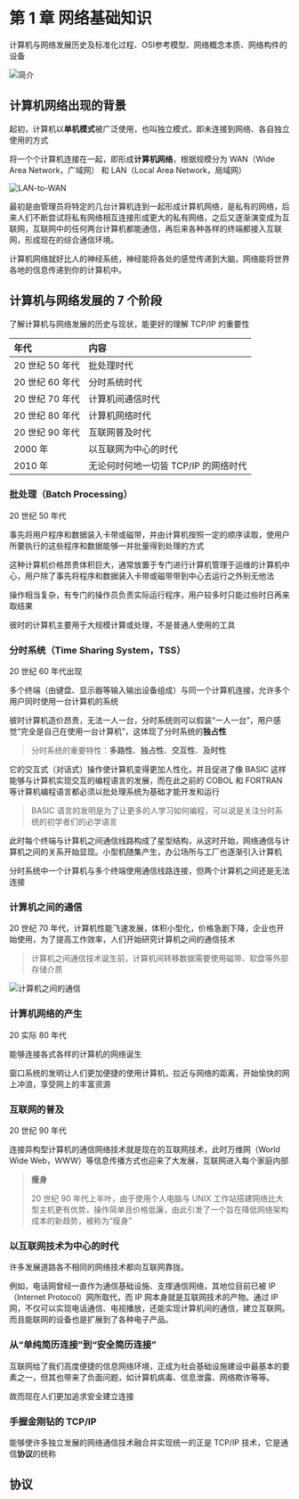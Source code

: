 # 第 1 章 网络基础知识

计算机与网络发展历史及标准化过程、OSI参考模型、网络概念本质、网络构件的设备

![简介](./images/01-intro.png)

## 计算机网络出现的背景

起初，计算机以**单机模式**被广泛使用，也叫独立模式，即未连接到网络、各自独立使用的方式

将一个个计算机连接在一起，即形成**计算机网络**，根据规模分为 WAN（Wide Area Network，广域网） 和 LAN（Local Area Network，局域网）

![LAN-to-WAN](./images/01-LAN_to_WAN.jpg)

最初是由管理员将特定的几台计算机连到一起形成计算机网络，是私有的网络，后来人们不断尝试将私有网络相互连接形成更大的私有网络，之后又逐渐演变成为互联网，互联网中的任何两台计算机都能通信，再后来各种各样的终端都接入互联网，形成现在的综合通信环境。

计算机网络就好比人的神经系统，神经能将各处的感觉传递到大脑，网络能将世界各地的信息传递到你的计算机中。

## 计算机与网络发展的 7 个阶段

了解计算机与网络发展的历史与现状，能更好的理解 TCP/IP 的重要性

年代            | 内容
:--------------|:----------------------
20 世纪 50 年代 | 批处理时代
20 世纪 60 年代 | 分时系统时代
20 世纪 70 年代 | 计算机间通信时代
20 世纪 80 年代 | 计算机网络时代
20 世纪 90 年代 | 互联网普及时代
2000 年         | 以互联网为中心的时代
2010 年         | 无论何时何地一切皆 TCP/IP 的网络时代

### 批处理（Batch Processing）

20 世纪 50 年代

事先将用户程序和数据装入卡带或磁带，并由计算机按照一定的顺序读取，使用户所要执行的这些程序和数据能够一并批量得到处理的方式

这种计算机价格昂贵体积巨大，通常放置于专门进行计算机管理于运维的计算机中心，用户除了事先将程序和数据装入卡带或磁带带到中心去运行之外别无他法

操作相当复杂，有专门的操作员负责实际运行程序，用户较多时只能过些时日再来取结果

彼时的计算机主要用于大规模计算或处理，不是普通人使用的工具

### 分时系统（Time Sharing System，TSS）

20 世纪 60 年代出现

多个终端（由键盘、显示器等输入输出设备组成）与同一个计算机连接，允许多个用户同时使用一台计算机的系统

彼时计算机造价昂贵，无法一人一台，分时系统则可以假装“一人一台”，用户感觉“完全是自己在使用一台计算机”，这体现了分时系统的**独占性**

> 分时系统的重要特性：**多路性**、**独占性**、**交互性**、**及时性**

它的交互式（对话式）操作使计算机变得更加人性化，并且促进了像 BASIC 这样能够与计算机实现交互的编程语言的发展，而在此之前的 COBOL 和 FORTRAN 等计算机编程语言都必须以批处理系统为基础才能开发和运行

> BASIC 语言的发明是为了让更多的人学习如何编程，可以说是关注分时系统的初学者们的必学语言

此时每个终端与计算机之间通信线路构成了星型结构，从这时开始，网络通信与计算机之间的关系开始显现。小型机随集产生，办公场所与工厂也逐渐引入计算机

分时系统中一个计算机与多个终端使用通信线路连接，但两个计算机之间还是无法连接

### 计算机之间的通信

20 世纪 70 年代，计算机性能飞速发展，体积小型化，价格急剧下降，企业也开始使用，为了提高工作效率，人们开始研究计算机之间的通信技术

> 计算机之间通信技术诞生前，计算机间转移数据需要使用磁带、软盘等外部存储介质

![计算机之间的通信](./images/01-计算机之间的通信.jpg)

### 计算机网络的产生

20 实际 80 年代

能够连接各式各样的计算机的网络诞生

窗口系统的发明让人们更加便捷的使用计算机，拉近与网络的距离，开始愉快的网上冲浪，享受网上的丰富资源

### 互联网的普及

20 世纪 90 年代

连接异构型计算机的通信网络技术就是现在的互联网技术，此时万维网（World Wide Web，WWW）等信息传播方式也迎来了大发展，互联网进入每个家庭内部

> **瘦身**
> 
> 20 世纪 90 年代上半叶，由于使用个人电脑与 UNIX 工作站搭建网络比大型主机更有优势，操作简单且价格低廉，由此引发了一个旨在降低网络架构成本的新趋势，被称为“瘦身”

### 以互联网技术为中心的时代

许多发展道路各不相同的网络技术都向互联网靠拢。

例如，电话网曾经一直作为通信基础设施、支撑通信网络，其地位目前已被 IP（Internet Protocol）网所取代，而 IP 网本身就是互联网技术的产物。通过 IP 网，不仅可以实现电话通信、电视播放，还能实现计算机间的通信，建立互联网。而且能联网的设备也是扩展到了各种电子产品。

### 从“单纯简历连接”到“安全简历连接”

互联网给了我们高度便捷的信息网络环境，正成为社会基础设施建设中最基本的要素之一，但其也带来了负面问题，如计算机病毒、信息泄露、网络欺诈等等。

故而现在人们更加追求安全建立连接

### 手握金刚钻的 TCP/IP

能够使许多独立发展的网络通信技术融合并实现统一的正是 TCP/IP 技术，它是通信**协议**的统称

## 协议
